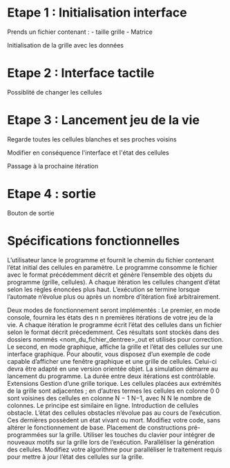# Etape 1 : Initialisation interface 

Prends un fichier contenant :
	- taille grille
	- Matrice

Initialisation de la grille avec les données

# Etape 2 : Interface tactile

Possiblité de changer les cellules

# Etape 3 : Lancement jeu de la vie

Regarde toutes les cellules blanches et ses proches voisins

Modifier en conséquence l'interface et l'état des cellules

Passage à la prochaine itération

# Etape 4 : sortie

Bouton de sortie


# Spécifications fonctionnelles

L’utilisateur lance le programme et fournit le chemin du fichier contenant l’état initial des cellules en paramètre.
Le programme consomme le fichier avec le format précédemment décrit et génère l’ensemble des objets du programme (grille, cellules).
A chaque itération les cellules changent d’état selon les règles énoncées plus haut.
L’exécution se termine lorsque l’automate n’évolue plus ou après un nombre d’itération fixé arbitrairement.

Deux modes de fonctionnement seront implémentés :
Le premier, en mode console, fournira les états des 
n
n premières itérations de votre jeu de la vie. A chaque itération le programme écrit l’état des cellules dans un fichier selon le format décrit précedemment. Ces résultats sont stockés dans des dossiers nommés <nom_du_fichier_dentree>_out et utilisés pour correction.
Le second, en mode graphique, affiche la grille et l’état des cellules sur une interface graphique. Pour aboutir, vous disposez d’un exemple de code capable d’afficher une fenêtre graphique et une grille de cellules. Celui-ci devra être adapté en une version orientée objet. La simulation démarre au lancement du programme. La durée entre deux itérations est contrôlable.
Extensions
Gestion d’une grille torique. Les cellules placées aux extrémités de la grille sont adjacentes ; en d’autres termes les cellules en colonne 
0
0 sont voisines des cellules en colonne 
N
−
1
N−1, avec 
N
N le nombre de colonnes. Le principe est similaire en ligne.
Introduction de cellules obstacle. L’état des cellules obstacles n’évolue pas au cours de l’exécution. Ces dernières possèdent un état vivant ou mort. Modifiez votre code, sans altérer le fonctionnement de base.
Placement de constructions pré-programmées sur la grille. Utiliser les touches du clavier pour intégrer de nouveaux motifs sur la grille lors de l’exécution.
Paralléliser la génération des cellules. Modifiez votre algorithme pour paralléliser le traitement requis pour mettre à jour l’état des cellules sur la grille.